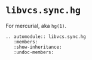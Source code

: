 # `libvcs.sync.hg`

For mercurial, aka `hg(1)`.

```{eval-rst}
.. automodule:: libvcs.sync.hg
   :members:
   :show-inheritance:
   :undoc-members:
```
